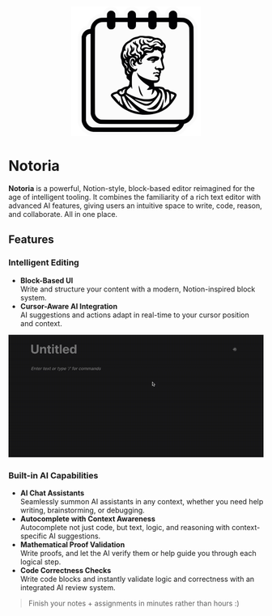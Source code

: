 <p align="center">
  <img src="imgs/notoria.svg" width="256" height="256" alt="Notoria Icon" />
</p>

# Notoria

**Notoria** is a powerful, Notion-style, block-based editor reimagined for the age of intelligent tooling. It combines the familiarity of a rich text editor with advanced AI features, giving users an intuitive space to write, code, reason, and collaborate. All in one place.

## Features

### Intelligent Editing

- **Block-Based UI**  
  Write and structure your content with a modern, Notion-inspired block system.
- **Cursor-Aware AI Integration**  
  AI suggestions and actions adapt in real-time to your cursor position and context.

<p align="center">
  <img src="imgs/editor/demo.gif" alt="Notoria Editor" />
</p>

### Built-in AI Capabilities

- **AI Chat Assistants**  
  Seamlessly summon AI assistants in any context, whether you need help writing, brainstorming, or debugging.
- **Autocomplete with Context Awareness**  
  Autocomplete not just code, but text, logic, and reasoning with context-specific AI suggestions.
- **Mathematical Proof Validation**  
  Write proofs, and let the AI verify them or help guide you through each logical step.
- **Code Correctness Checks**  
  Write code blocks and instantly validate logic and correctness with an integrated AI review system.

> Finish your notes + assignments in minutes rather than hours :)
